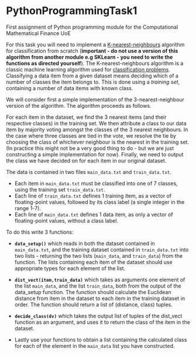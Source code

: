 # PythonProgrammingTask1
First assignment of Python programming module for the Computational Mathematical Finance UoE

For this task you will need to implement a [K-nearest-neighbours](https://en.wikipedia.org/wiki/K-nearest_neighbors_algorithm) algorithm for classification from scratch (**important - do not use a version of this algorithm from another module e.g SKLearn - you need to write the functions as directed yourself**). The K-nearest-neighbours algorithm is a classic machine learning algorithm used for [classification problems](https://en.wikipedia.org/wiki/Statistical_classification). Classifying a data item from a given dataset means deciding which of a number of classes the item belongs to. This is done using a *training set*, containing a number of data items with known class.

We will consider first a simple implementation of the 3-nearest-neighbour version of the algorithm. The algorithm proceeds as follows.

For each item in the dataset, we find the 3 nearest items (and their respective classes) in the training set. We then attribute a class to our data item by majority voting amongst the classes of the 3 nearest neighbours. In the case where three classes are tied in the vote, we resolve the tie by choosing the class of whichever neighbour is the nearest in the training set. (In practice this might not be a very good thing to do - but we are just constructing a simple implementation for now). Finally, we need to output the class we have decided on for each item in our original dataset.

The data is contained in two files `main_data.txt` and `train_data.txt`.
* Each item in `main_data.txt` must be classified into one of 7 classes, using the training set `train_data.txt`.
* Each line of `train_data.txt` defines 1 training item, as a vector of floating-point values, followed by its class label (a single integer in the range 1-7).
* Each line of `main_data.txt` defines 1 data item, as only a vector of floating-point values, without a class label.

To do this write 3 functions:

- **`data_setup()`** which reads in both the dataset contained in `main_data.txt`, and the training dataset contained in `train_data.txt` into two lists - returning the two lists (`main_data`, and `train_data`) from the function. The lists containing each item of the dataset should use appropriate types for each element of the list. 
- **`dist_vect(item,train_data)`** which takes as arguments one element of the list `main_data`, and the list `train_data`, both from the output of the data_setup function. The function should calculate the Euclidean distance from item in the dataset to each item in the training dataset in order. The function should return a list of (distance, class) tuples.
- **`decide_class(dv)`** which takes the output list of tuples of the dist_vect function as an argument, and uses it to return the class of the item in the dataset.

- Lastly use your functions to obtain a list containing the calculated class for each of the element in the `main_data` list you have constructed.
